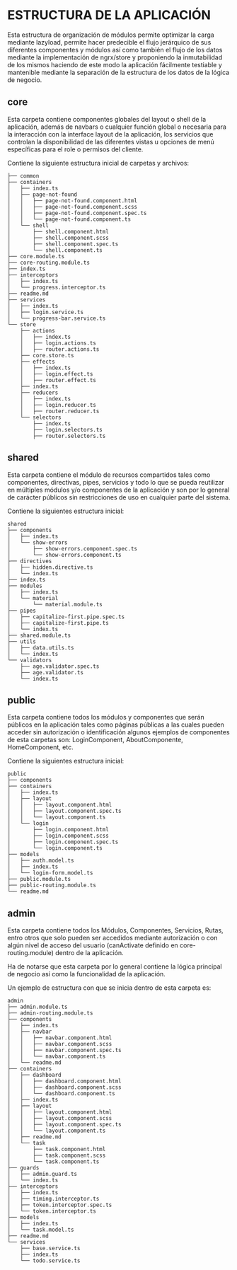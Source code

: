 # ESTRUCTURA DE LA APLICACIÓN

Esta estructura de organización de módulos permite optimizar la carga mediante lazyload, permite hacer predecible el flujo jerárquico de sus diferentes componentes y módulos así como también el flujo de los datos mediante la implementación de ngrx/store y proponiendo la inmutabilidad de los mismos haciendo de este modo la aplicación fácilmente testiable y mantenible mediante la separación de la estructura de los datos de la lógica de negocio.

## **core**

Esta carpeta contiene componentes globales del layout o shell de la aplicación, además de navbars o cualquier función global o necesaria para la interacción con la interface layout de la aplicación, los servicios que controlan la disponibilidad de las diferentes vistas u opciones de menú específicas para el role o permisos del cliente.

Contiene la siguiente estructura inicial de carpetas y archivos:

```console
├── common
├── containers
│   ├── index.ts
│   ├── page-not-found
│   │   ├── page-not-found.component.html
│   │   ├── page-not-found.component.scss
│   │   ├── page-not-found.component.spec.ts
│   │   └── page-not-found.component.ts
│   └── shell
│       ├── shell.component.html
│       ├── shell.component.scss
│       ├── shell.component.spec.ts
│       └── shell.component.ts
├── core.module.ts
├── core-routing.module.ts
├── index.ts
├── interceptors
│   ├── index.ts
│   └── progress.interceptor.ts
├── readme.md
├── services
│   ├── index.ts
│   ├── login.service.ts
│   └── progress-bar.service.ts
└── store
    ├── actions
    │   ├── index.ts
    │   ├── login.actions.ts
    │   ├── router.actions.ts
    ├── core.store.ts
    ├── effects
    │   ├── index.ts
    │   ├── login.effect.ts
    │   ├── router.effect.ts
    ├── index.ts
    ├── reducers
    │   ├── index.ts
    │   ├── login.reducer.ts
    │   ├── router.reducer.ts
    └── selectors
        ├── index.ts
        ├── login.selectors.ts
        ├── router.selectors.ts
```

## **shared**

Esta carpeta contiene el módulo de recursos compartidos tales como componentes, directivas, pipes, servicios y todo lo que se pueda reutilizar en múltiples módulos y/o componentes de la aplicación y son por lo general de carácter públicos sin restricciones de uso en cualquier parte del sistema.

Contiene la siguientes estructura inicial:

```console
shared
├── components
│   ├── index.ts
│   └── show-errors
│       ├── show-errors.component.spec.ts
│       └── show-errors.component.ts
├── directives
│   ├── hidden.directive.ts
│   └── index.ts
├── index.ts
├── modules
│   ├── index.ts
│   └── material
│       └── material.module.ts
├── pipes
│   ├── capitalize-first.pipe.spec.ts
│   ├── capitalize-first.pipe.ts
│   └── index.ts
├── shared.module.ts
├── utils
│   ├── data.utils.ts
│   └── index.ts
└── validators
    ├── age.validator.spec.ts
    ├── age.validator.ts
    └── index.ts
```

## **public**

Esta carpeta contiene todos los módulos y componentes que serán públicos en la aplicación tales como páginas públicas a las cuales pueden acceder sin autorización o identificación algunos ejemplos de componentes de esta carpetas son: LoginComponent, AboutComponente, HomeComponent, etc.

Contiene la siguientes estructura inicial:

```console
public
├── components
├── containers
│   ├── index.ts
│   ├── layout
│   │   ├── layout.component.html
│   │   ├── layout.component.spec.ts
│   │   └── layout.component.ts
│   └── login
│       ├── login.component.html
│       ├── login.component.scss
│       ├── login.component.spec.ts
│       └── login.component.ts
├── models
│   ├── auth.model.ts
│   ├── index.ts
│   └── login-form.model.ts
├── public.module.ts
├── public-routing.module.ts
└── readme.md
```

## **admin**

Esta carpeta contiene todos los Módulos, Componentes, Servicios, Rutas, entro otros que solo pueden ser accedidos mediante autorización o con algún nivel de acceso del usuario (canActivate definido en core-routing.module) dentro de la aplicación.

Ha de notarse que esta carpeta por lo general contiene la lógica principal de negocio así como la funcionalidad de la aplicación.

Un ejemplo de estructura con que se inicia dentro de esta carpeta es:

```console
admin
├── admin.module.ts
├── admin-routing.module.ts
├── components
│   ├── index.ts
│   ├── navbar
│   │   ├── navbar.component.html
│   │   ├── navbar.component.scss
│   │   ├── navbar.component.spec.ts
│   │   └── navbar.component.ts
│   └── readme.md
├── containers
│   ├── dashboard
│   │   ├── dashboard.component.html
│   │   ├── dashboard.component.scss
│   │   └── dashboard.component.ts
│   ├── index.ts
│   ├── layout
│   │   ├── layout.component.html
│   │   ├── layout.component.scss
│   │   ├── layout.component.spec.ts
│   │   └── layout.component.ts
│   ├── readme.md
│   └── task
│       ├── task.component.html
│       ├── task.component.scss
│       └── task.component.ts
├── guards
│   ├── admin.guard.ts
│   └── index.ts
├── interceptors
│   ├── index.ts
│   ├── timing.interceptor.ts
│   ├── token.interceptor.spec.ts
│   └── token.interceptor.ts
├── models
│   ├── index.ts
│   └── task.model.ts
├── readme.md
└── services
    ├── base.service.ts
    ├── index.ts
    └── todo.service.ts
```
